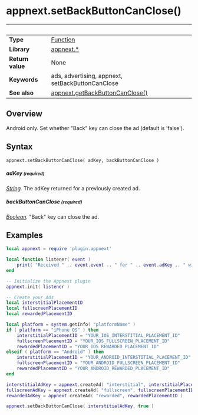 # appnext.setBackButtonCanClose()

|                      | &nbsp; 
| -------------------- | ---------------------------------------------------------------
| __Type__             | [Function](http://docs.coronalabs.com/api/type/Function.html)
| __Library__          | [appnext.*](Readme.markdown)
| __Return value__     | None
| __Keywords__         | ads, advertising, appnext, setBackButtonCanClose
| __See also__         | [appnext.getBackButtonCanClose()](getBackButtonCanClose.markdown)


## Overview

Android only. Set whether "Back" key can close the ad (default is 'false').


## Syntax

	appnext.setBackButtonCanClose( adKey, backButtonCanClose )

##### adKey <small>(required)</small>
_[String](http://docs.coronalabs.com/api/type/String.html)._ The adKey returned for a previously created ad.

##### backButtonCanClose <small>(required)</small>
_[Boolean](http://docs.coronalabs.com/api/type/Boolean.html)._ "Back" key can close the ad.


## Examples

``````lua
local appnext = require 'plugin.appnext'

local function listener( event )
	print( "Received " .. event.event .. " for " .. event.adKey .. " with message " .. event.message )
end

-- Initialize the Appnext plugin
appnext.init( listener )

-- Create your Ads
local interstitialPlacementID
local fullscreenPlacementID
local rewardedPlacementID

local platform = system.getInfo( "platformName" )
if ( platform == "iPhone OS" ) then
    interstitialPlacementID = "YOUR_IOS_INTERSTITIAL_PLACEMENT_ID"
    fullscreenPlacementID = "YOUR_IOS_FULLSCREEN_PLACEMENT_ID"
    rewardedPlacementID = "YOUR_IOS_REWARDED_PLACEMENT_ID"
elseif ( platform == "Android" ) then
    interstitialPlacementID = "YOUR_ANDROID_INTERSTITIAL_PLACEMENT_ID"
    fullscreenPlacementID = "YOUR_ANDROID_FULLSCREEN_PLACEMENT_ID"
    rewardedPlacementID = "YOUR_ANDROID_REWARDED_PLACEMENT_ID"
end

interstitialAdKey = appnext.createAd( "interstitial", interstitialPlacementID )
fullscreenAdKey = appnext.createAd( "fullscreen", fullscreenPlacementID )
rewardedAdKey = appnext.createAd( "rewarded", rewardedPlacementID )

appnext.setBackButtonCanClose( interstitialAdKey, true )
``````
